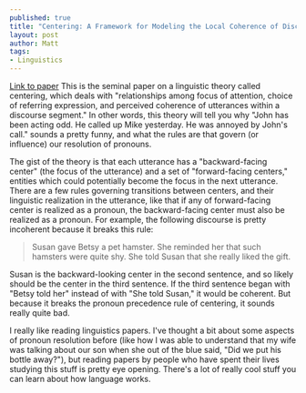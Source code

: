```yaml
---
published: true
title: "Centering: A Framework for Modeling the Local Coherence of Discourse, by Grosz, Joshi and Weinstein, CL 1995."
layout: post
author: Matt
tags:
- Linguistics
---
```


[Link to paper](http://www.aclweb.org/anthology/J95-2003)
This is the seminal paper on a linguistic theory called centering, which deals with "relationships
among focus of attention, choice of referring expression, and perceived coherence of utterances
within a discourse segment."  In other words, this theory will tell you why "John has been acting
odd.  He called up Mike yesterday.  He was annoyed by John's call." sounds a pretty funny, and what
the rules are that govern (or influence) our resolution of pronouns.

The gist of the theory is that each utterance has a "backward-facing center" (the focus of the
utterance) and a set of "forward-facing centers," entities which could potentially become the focus
in the next utterance.  There are a few rules governing transitions between centers, and their
linguistic realization in the utterance, like that if any of forward-facing center is realized as a
pronoun, the backward-facing center must also be realized as a pronoun.  For example, the following
discourse is pretty incoherent because it breaks this rule:

> Susan gave Betsy a pet hamster.  She reminded her that such hamsters were quite shy.  She told
> Susan that she really liked the gift.

Susan is the backward-looking center in the second sentence, and so likely should be the center in
the third sentence.  If the third sentence began with "Betsy told her" instead of with "She told
Susan," it would be coherent.  But because it breaks the pronoun precedence rule of centering, it
sounds really quite bad.

I really like reading linguistics papers.  I've thought a bit about some aspects of pronoun
resolution before (like how I was able to understand that my wife was talking about our son when
she out of the blue said, "Did we put his bottle away?"), but reading papers by people who have
spent their lives studying this stuff is pretty eye opening.  There's a lot of really cool stuff
you can learn about how language works.
